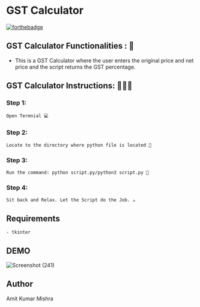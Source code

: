 # <b>GST Calculator</b>

[![forthebadge](https://forthebadge.com/images/badges/made-with-python.svg)](https://forthebadge.com)

## GST Calculator Functionalities : 🚀

- This is a GST Calculator where the user enters the original price and net price and the script returns the GST percentage.

## GST Calculator Instructions: 👨🏻‍💻

### Step 1:

    Open Termnial 💻

### Step 2:

    Locate to the directory where python file is located 📂

### Step 3:

    Run the command: python script.py/python3 script.py 🧐

### Step 4:

    Sit back and Relax. Let the Script do the Job. ☕

## Requirements

    - tkinter

## DEMO
![Screenshot (241)](https://user-images.githubusercontent.com/60662775/116357999-c86af180-a81a-11eb-91b2-fe1bca70872c.png)

## Author
   
   Amit Kumar Mishra

